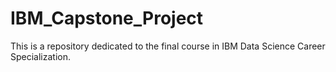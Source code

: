 # IBM_Capstone_Project
This is a repository dedicated to the final course in IBM Data Science Career Specialization. 
